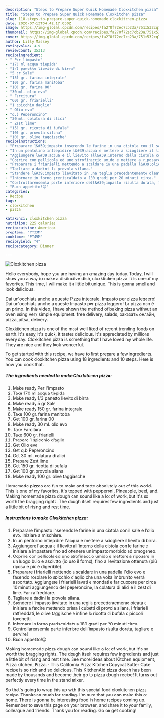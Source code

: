 ```yaml
---
description: "Steps to Prepare Super Quick Homemade Cloxkitchen pizza"
title: "Steps to Prepare Super Quick Homemade Cloxkitchen pizza"
slug: 118-steps-to-prepare-super-quick-homemade-cloxkitchen-pizza
date: 2020-07-13T04:42:17.830Z
image: https://img-global.cpcdn.com/recipes/fa270f72ec7cb23a/751x532cq70/cloxkitchen-pizza-recipe-main-photo.jpg
thumbnail: https://img-global.cpcdn.com/recipes/fa270f72ec7cb23a/751x532cq70/cloxkitchen-pizza-recipe-main-photo.jpg
cover: https://img-global.cpcdn.com/recipes/fa270f72ec7cb23a/751x532cq70/cloxkitchen-pizza-recipe-main-photo.jpg
author: Lilly Massey
ratingvalue: 4.9
reviewcount: 35313
recipeingredient:
- " Per limpasto"
- "170 ml acqua tiepida"
- "1/3 panetto lievito di birra"
- "5 gr Sale"
- "150 gr. farina integrale"
- "100 gr. farina manitoba"
- "100 gr. farina 00"
- "30 ml. olio evo"
- " Farcitura"
- "600 gr. friarielli"
- "1 spicchio daglio"
- " Olio evo"
- "q.b Peperoncino"
- "30 ml. colatura di alici"
- " Zest lime"
- "150 gr. ricotta di bufala"
- "100 gr. provola silana"
- "100 gr. olive taggiasche"
recipeinstructions:
- "Preparare l&#39;impasto inserendo le farine in una ciotola con il sale e l&#39;olio evo. Iniziare a mischiare."
- "In un pentolino intiepidire l&#39;acqua e mettere a sciogliere il lievito di birra."
- "Aggiungere l&#39;acqua e il lievito all&#39;interno della ciotola con le farine e iniziare a impastare fino ad ottenere un impasto morbido ed omogeneo."
- "Coprire con pellicola ed uno strofinaccio umido e mettere a riposare in un luogo buio e asciutto (io uso il forno), fino a lievitazione ottenuta (più riposa e più è digeribile)."
- "Preparare i friarielli mettendo a scaldare in una padella l&#39;olio evo e facendo rosolare lo spicchio d&#39;aglio che una volta imbrunito verrà asportato. Aggiungere i friarielli lavati e mondati e far cuocere per circa 10 minuti aggiungendo del peperoncino, la colatura di alici e il zest di lime. Far raffreddare."
- "Tagliare a dadini la provola silana."
- "Stendere l&#39;impasto lievitato in una teglia precedentemente oleata e iniziare a farcire mettendo prima i cubetti di provola silana, i friarielli raffreddati, le olive taggische e infine la ricotta di bufala d piccoli tocchetti."
- "Infornare in forno preriscaldato a 180 gradi per 20 minuti circa."
- "Controllarensemla parte inferiore dell&#39;impasto risulta dorata, tagliare e servire!"
- "Buon appetito!😉"
categories:
- Recipe
tags:
- cloxkitchen
- pizza

katakunci: cloxkitchen pizza 
nutrition: 225 calories
recipecuisine: American
preptime: "PT33M"
cooktime: "PT49M"
recipeyield: "4"
recipecategory: Dinner

---
```



![Cloxkitchen pizza](https://img-global.cpcdn.com/recipes/fa270f72ec7cb23a/751x532cq70/cloxkitchen-pizza-recipe-main-photo.jpg)

Hello everybody, hope you are having an amazing day today. Today, I will show you a way to make a distinctive dish, cloxkitchen pizza. It is one of my favorites. This time, I will make it a little bit unique. This is gonna smell and look delicious.

Dai un&#39;occhiata anche a queste Pizza integrale, Impasto per pizza leggero! Dai un&#39;occhiata anche a queste Impasto per pizza leggero! La pizza non è un primo. In this video, I have shown the method of baking pizza without an oven using very simple equipment. free delivery, salads, заказать онлайн, pizza, pitsa, delivery.

Cloxkitchen pizza is one of the most well liked of recent trending foods on earth. It's easy, it's quick, it tastes delicious. It's appreciated by millions every day. Cloxkitchen pizza is something that I have loved my whole life. They are nice and they look wonderful.


To get started with this recipe, we have to first prepare a few ingredients. You can cook cloxkitchen pizza using 18 ingredients and 10 steps. Here is how you cook that.

<!--inarticleads1-->

##### The ingredients needed to make Cloxkitchen pizza:

1. Make ready  Per l&#39;impasto
1. Take 170 ml acqua tiepida
1. Make ready 1/3 panetto lievito di birra
1. Make ready 5 gr Sale
1. Make ready 150 gr. farina integrale
1. Take 100 gr. farina manitoba
1. Get 100 gr. farina 00
1. Make ready 30 ml. olio evo
1. Take  Farcitura
1. Take 600 gr. friarielli
1. Prepare 1 spicchio d&#39;aglio
1. Get  Olio evo
1. Get q.b Peperoncino
1. Get 30 ml. colatura di alici
1. Prepare  Zest lime
1. Get 150 gr. ricotta di bufala
1. Get 100 gr. provola silana
1. Make ready 100 gr. olive taggiasche


Homemade pizzas are fun to make and taste absolutely out of this world. This is one of my favorites, it&#39;s topped with pepperoni, Pineapple, beef, and. Making homemade pizza dough can sound like a lot of work, but it&#39;s so worth the bragging rights. The dough itself requires few ingredients and just a little bit of rising and rest time. 

<!--inarticleads2-->

##### Instructions to make Cloxkitchen pizza:

1. Preparare l&#39;impasto inserendo le farine in una ciotola con il sale e l&#39;olio evo. Iniziare a mischiare.
1. In un pentolino intiepidire l&#39;acqua e mettere a sciogliere il lievito di birra.
1. Aggiungere l&#39;acqua e il lievito all&#39;interno della ciotola con le farine e iniziare a impastare fino ad ottenere un impasto morbido ed omogeneo.
1. Coprire con pellicola ed uno strofinaccio umido e mettere a riposare in un luogo buio e asciutto (io uso il forno), fino a lievitazione ottenuta (più riposa e più è digeribile).
1. Preparare i friarielli mettendo a scaldare in una padella l&#39;olio evo e facendo rosolare lo spicchio d&#39;aglio che una volta imbrunito verrà asportato. Aggiungere i friarielli lavati e mondati e far cuocere per circa 10 minuti aggiungendo del peperoncino, la colatura di alici e il zest di lime. Far raffreddare.
1. Tagliare a dadini la provola silana.
1. Stendere l&#39;impasto lievitato in una teglia precedentemente oleata e iniziare a farcire mettendo prima i cubetti di provola silana, i friarielli raffreddati, le olive taggische e infine la ricotta di bufala d piccoli tocchetti.
1. Infornare in forno preriscaldato a 180 gradi per 20 minuti circa.
1. Controllarensemla parte inferiore dell&#39;impasto risulta dorata, tagliare e servire!
1. Buon appetito!😉


Making homemade pizza dough can sound like a lot of work, but it&#39;s so worth the bragging rights. The dough itself requires few ingredients and just a little bit of rising and rest time. See more ideas about Kitchen equipment, Pizza kitchen, Pizza. · This California Pizza Kitchen Copycat Butter Cake recipe is so rich and so delicious. This KitchenAid pizza dough has been made by thousands and become their go to pizza dough recipe! It turns out perfectly every time in the stand mixer. 

So that's going to wrap this up with this special food cloxkitchen pizza recipe. Thanks so much for reading. I'm sure that you can make this at home. There is gonna be interesting food in home recipes coming up. Remember to save this page on your browser, and share it to your family, colleague and friends. Thank you for reading. Go on get cooking!
